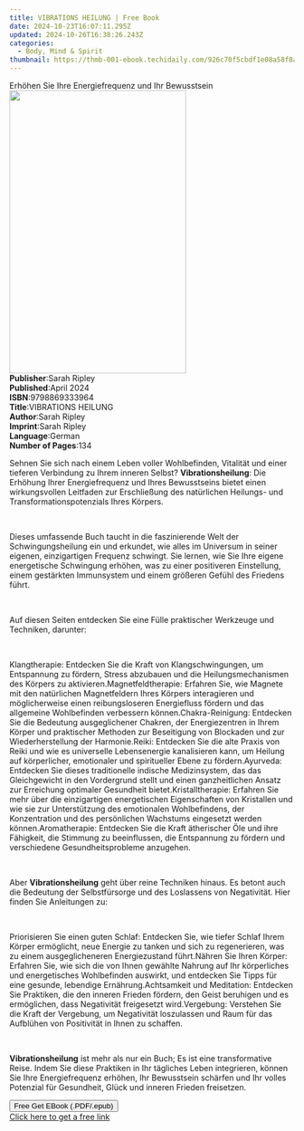 ```yaml
---
title: VIBRATIONS HEILUNG | Free Book
date: 2024-10-23T16:07:11.295Z
updated: 2024-10-26T16:38:26.243Z
categories:
  - Body, Mind & Spirit
thumbnail: https://thmb-001-ebook.techidaily.com/926c70f5cbdf1e08a58f8a5d5544d7ebf057602336a39406e48177362033f657.jpg
---
```

<main id="book-container">
  <div class="flex flex-col">
    <div class="book-brief flex-1 py-6 px-4 sm:p-6 md:py-10 md:px-8">
      <!-- brief-->
      <div class="book-brief-main">
        Erhöhen Sie Ihre Energiefrequenz und Ihr Bewusstsein
      </div>
    </div>
    <div
      class="book-meta-info flex-1 grid gap-4 col-start-1 col-end-3 row-start-1 sm:mb-6 sm:grid-cols-4 lg:gap-6 lg:col-start-2 lg:row-end-6 lg:row-span-6 lg:mb-0"
    >
      <div
        class="book-meta-info-left place-content-center mt-4 p-4 text-sm leading-6 col-start-2 col-span-2 dark:text-slate-400"
      >
        <img
          class="w-full h-500 object-cover rounded-lg sm:h-255 sm:col-span-2 lg:col-span-full"
          src="https://img-001-ebook.techidaily.com/ba99a878fe09d16c8246e9c2875de4f2b63b87db079bc279e3141b1356ffd93c.jpg"
          alt=""
          width="312"
          height="500"
        />
      </div>
      <div
        class="book-meta-info-right mt-2 col-start-1 row-start-2 col-span-3 self-center"
      >
        <!-- meta data  -->
        <div class="flex flex-col px-4 md:px-8">
          <div class="flex-1">
            <strong>Publisher</strong>:<span class="px-2">Sarah Ripley</span>
          </div>
          <div class="flex-1">
            <strong>Published</strong>:<span class="px-2">April 2024</span>
          </div>
          <div class="flex-1">
            <strong>ISBN</strong>:<span class="px-2">9798869333964</span>
          </div>
          <div class="flex-1">
            <strong>Title</strong>:<span class="px-2">VIBRATIONS HEILUNG</span>
          </div>
          <div class="flex-1">
            <strong>Author</strong>:<span class="px-2">Sarah Ripley</span>
          </div>
          <div class="flex-1">
            <strong>Imprint</strong>:<span class="px-2">Sarah Ripley</span>
          </div>
          <div class="flex-1">
            <strong>Language</strong>:<span class="px-2">German</span>
          </div>
          <div class="flex-1">
            <strong>Number of Pages</strong>:<span class="px-2">134</span>
          </div>
        </div>
      </div>
    </div>
    <div class="book-description flex-1 py-6 px-4 sm:p-6 md:py-10 md:px-8">
      <div class="book-description-main">
        <div accordion-content="" id="description">
          <p>
            Sehnen Sie sich nach einem Leben voller Wohlbefinden, Vitalität und
            einer tieferen Verbindung zu Ihrem inneren Selbst?
            <strong>Vibrationsheilung</strong>: Die Erhöhung Ihrer
            Energiefrequenz und Ihres Bewusstseins bietet einen wirkungsvollen
            Leitfaden zur Erschließung des natürlichen Heilungs- und
            Transformationspotenzials Ihres Körpers.
          </p>
          <p><br /></p>
          <p>
            Dieses umfassende Buch taucht in die faszinierende Welt der
            Schwingungsheilung ein und erkundet, wie alles im Universum in
            seiner eigenen, einzigartigen Frequenz schwingt. Sie lernen, wie Sie
            Ihre eigene energetische Schwingung erhöhen, was zu einer
            positiveren Einstellung, einem gestärkten Immunsystem und einem
            größeren Gefühl des Friedens führt.
          </p>
          <p><br /></p>
          <p>
            Auf diesen Seiten entdecken Sie eine Fülle praktischer Werkzeuge und
            Techniken, darunter:
          </p>
          <p><br /></p>
          Klangtherapie: Entdecken Sie die Kraft von Klangschwingungen, um
          Entspannung zu fördern, Stress abzubauen und die Heilungsmechanismen
          des Körpers zu aktivieren.Magnetfeldtherapie: Erfahren Sie, wie
          Magnete mit den natürlichen Magnetfeldern Ihres Körpers interagieren
          und möglicherweise einen reibungsloseren Energiefluss fördern und das
          allgemeine Wohlbefinden verbessern können.Chakra-Reinigung: Entdecken
          Sie die Bedeutung ausgeglichener Chakren, der Energiezentren in Ihrem
          Körper und praktischer Methoden zur Beseitigung von Blockaden und zur
          Wiederherstellung der Harmonie.Reiki: Entdecken Sie die alte Praxis
          von Reiki und wie es universelle Lebensenergie kanalisieren kann, um
          Heilung auf körperlicher, emotionaler und spiritueller Ebene zu
          fördern.Ayurveda: Entdecken Sie dieses traditionelle indische
          Medizinsystem, das das Gleichgewicht in den Vordergrund stellt und
          einen ganzheitlichen Ansatz zur Erreichung optimaler Gesundheit
          bietet.Kristalltherapie: Erfahren Sie mehr über die einzigartigen
          energetischen Eigenschaften von Kristallen und wie sie zur
          Unterstützung des emotionalen Wohlbefindens, der Konzentration und des
          persönlichen Wachstums eingesetzt werden können.Aromatherapie:
          Entdecken Sie die Kraft ätherischer Öle und ihre Fähigkeit, die
          Stimmung zu beeinflussen, die Entspannung zu fördern und verschiedene
          Gesundheitsprobleme anzugehen.
          <p><br /></p>
          <p>
            Aber <strong>Vibrationsheilung</strong> geht über reine Techniken
            hinaus. Es betont auch die Bedeutung der Selbstfürsorge und des
            Loslassens von Negativität. Hier finden Sie Anleitungen zu:
          </p>
          <p><br /></p>
          Priorisieren Sie einen guten Schlaf: Entdecken Sie, wie tiefer Schlaf
          Ihrem Körper ermöglicht, neue Energie zu tanken und sich zu
          regenerieren, was zu einem ausgeglicheneren Energiezustand
          führt.Nähren Sie Ihren Körper: Erfahren Sie, wie sich die von Ihnen
          gewählte Nahrung auf Ihr körperliches und energetisches Wohlbefinden
          auswirkt, und entdecken Sie Tipps für eine gesunde, lebendige
          Ernährung.Achtsamkeit und Meditation: Entdecken Sie Praktiken, die den
          inneren Frieden fördern, den Geist beruhigen und es ermöglichen, dass
          Negativität freigesetzt wird.Vergebung: Verstehen Sie die Kraft der
          Vergebung, um Negativität loszulassen und Raum für das Aufblühen von
          Positivität in Ihnen zu schaffen.
          <p><br /></p>
          <p>
            <strong>Vibrationsheilung</strong> ist mehr als nur ein Buch; Es ist
            eine transformative Reise. Indem Sie diese Praktiken in Ihr
            tägliches Leben integrieren, können Sie Ihre Energiefrequenz
            erhöhen, Ihr Bewusstsein schärfen und Ihr volles Potenzial für
            Gesundheit, Glück und inneren Frieden freisetzen.
          </p>
        </div>
        <div class="accordion-fader"></div>
      </div>
    </div>
    <div class="book-excerpts flex-1 py-6 px-4 sm:p-6 md:py-10 md:px-8"></div>
    <div
      class="book-about-author flex-1 py-6 px-4 sm:p-6 md:py-10 md:px-8"
    ></div>
    <div class="book-free-get flex-1 py-6 px-4 sm:p-6 md:py-10 md:px-8">
      <button
        id="btn-free-get"
        class="bg-blue-500 hover:bg-blue-700 text-white font-bold py-2 px-4 rounded"
      >
        Free Get EBook (.PDF/.epub)
      </button>
      <div id="countdown-display" class="px-2 text-lg mt-2"></div>
      <a
        id="free-link"
        class="hidden bg-blue-500 hover:bg-blue-700 text-white font-bold py-2 px-4 rounded"
        href="https://www.ebooks.com/en-us/book/211329477/vibrations-heilung/sarah-ripley/"
        target="_blank"
        >Click here to get a free link</a
      >
    </div>
    <script>
      let countdownTime = 0;
      let countdownInterval = null;
      document
        .getElementById('btn-free-get')
        .addEventListener('click', startCountdown);
      function startCountdown() {
        countdownTime = new Date().getTime() + 60000 * 3;
        countdownInterval = setInterval(updateCountdown, 1000);
        document.getElementById('btn-free-get').disabled = true;
        document
          .getElementById('btn-free-get')
          .classList.add('bg-gray-500', 'cursor-not-allowed');
      }
      function updateCountdown() {
        let currentTime = new Date().getTime();
        let timeLeft = countdownTime - currentTime;
        let secondsLeft = Math.floor(timeLeft / 1000);
        document.getElementById('countdown-display').innerHTML =
          `Remaining time: ${secondsLeft} seconds.`;
        if (secondsLeft <= 0) {
          clearInterval(countdownInterval);
          document.getElementById('btn-free-get').classList.add('hidden');
          document.getElementById('free-link').classList.remove('hidden');
          document.getElementById('countdown-display').innerHTML = '';
        }
      }
    </script>
  </div>
</main>

<ins class="adsbygoogle"
      style="display:block"
      data-ad-client="ca-pub-7571918770474297"
      data-ad-slot="8358498916"
      data-ad-format="auto"
      data-full-width-responsive="true"></ins>
    